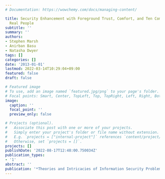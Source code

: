 ```yaml
---
# Documentation: https://wowchemy.com/docs/managing-content/

title: Security Enhancement with Foreground Trust, Comfort, and Ten Commandments for
  Real People
subtitle: ''
summary: ''
authors:
- Stephen Marsh
- Anirban Basu
- Natasha Dwyer
tags: []
categories: []
date: '2013-01-01'
lastmod: 2022-03-14T10:29:04+09:00
featured: false
draft: false

# Featured image
# To use, add an image named `featured.jpg/png` to your page's folder.
# Focal points: Smart, Center, TopLeft, Top, TopRight, Left, Right, BottomLeft, Bottom, BottomRight.
image:
  caption: ''
  focal_point: ''
  preview_only: false

# Projects (optional).
#   Associate this post with one or more of your projects.
#   Simply enter your project's folder or file name without extension.
#   E.g. `projects = ["internal-project"]` references `content/project/deep-learning/index.md`.
#   Otherwise, set `projects = []`.
projects: []
publishDate: '2022-08-17T12:48:00.750034Z'
publication_types:
- '1'
abstract: ''
publication: '*Theories and Intricacies of Information Security Problems*'
---
```

